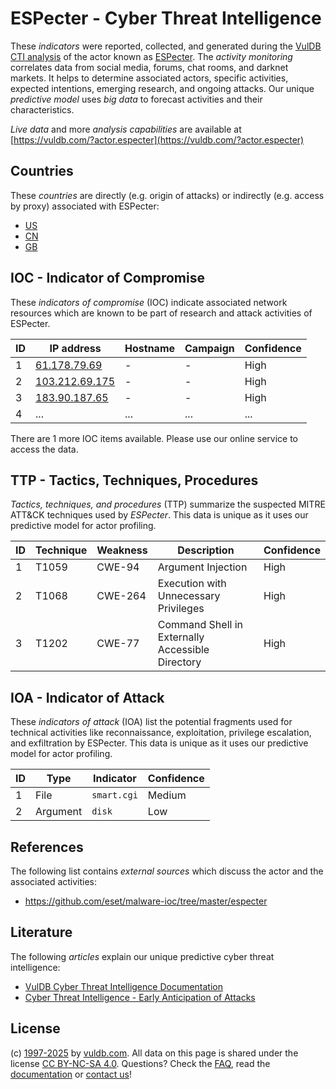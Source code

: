 # ESPecter - Cyber Threat Intelligence

These _indicators_ were reported, collected, and generated during the [VulDB CTI analysis](https://vuldb.com/?kb.cti) of the actor known as [ESPecter](https://vuldb.com/?actor.especter). The _activity monitoring_ correlates data from social media, forums, chat rooms, and darknet markets. It helps to determine associated actors, specific activities, expected intentions, emerging research, and ongoing attacks. Our unique _predictive model_ uses _big data_ to forecast activities and their characteristics.

_Live data_ and more _analysis capabilities_ are available at [https://vuldb.com/?actor.especter](https://vuldb.com/?actor.especter)

## Countries

These _countries_ are directly (e.g. origin of attacks) or indirectly (e.g. access by proxy) associated with ESPecter:

* [US](https://vuldb.com/?country.us)
* [CN](https://vuldb.com/?country.cn)
* [GB](https://vuldb.com/?country.gb)

## IOC - Indicator of Compromise

These _indicators of compromise_ (IOC) indicate associated network resources which are known to be part of research and attack activities of ESPecter.

ID | IP address | Hostname | Campaign | Confidence
-- | ---------- | -------- | -------- | ----------
1 | [61.178.79.69](https://vuldb.com/?ip.61.178.79.69) | - | - | High
2 | [103.212.69.175](https://vuldb.com/?ip.103.212.69.175) | - | - | High
3 | [183.90.187.65](https://vuldb.com/?ip.183.90.187.65) | - | - | High
4 | ... | ... | ... | ...

There are 1 more IOC items available. Please use our online service to access the data.

## TTP - Tactics, Techniques, Procedures

_Tactics, techniques, and procedures_ (TTP) summarize the suspected MITRE ATT&CK techniques used by _ESPecter_. This data is unique as it uses our predictive model for actor profiling.

ID | Technique | Weakness | Description | Confidence
-- | --------- | -------- | ----------- | ----------
1 | T1059 | CWE-94 | Argument Injection | High
2 | T1068 | CWE-264 | Execution with Unnecessary Privileges | High
3 | T1202 | CWE-77 | Command Shell in Externally Accessible Directory | High

## IOA - Indicator of Attack

These _indicators of attack_ (IOA) list the potential fragments used for technical activities like reconnaissance, exploitation, privilege escalation, and exfiltration by ESPecter. This data is unique as it uses our predictive model for actor profiling.

ID | Type | Indicator | Confidence
-- | ---- | --------- | ----------
1 | File | `smart.cgi` | Medium
2 | Argument | `disk` | Low

## References

The following list contains _external sources_ which discuss the actor and the associated activities:

* https://github.com/eset/malware-ioc/tree/master/especter

## Literature

The following _articles_ explain our unique predictive cyber threat intelligence:

* [VulDB Cyber Threat Intelligence Documentation](https://vuldb.com/?kb.cti)
* [Cyber Threat Intelligence - Early Anticipation of Attacks](https://www.scip.ch/en/?labs.20201022)

## License

(c) [1997-2025](https://vuldb.com/?kb.changelog) by [vuldb.com](https://vuldb.com/?kb.about). All data on this page is shared under the license [CC BY-NC-SA 4.0](https://creativecommons.org/licenses/by-nc-sa/4.0/). Questions? Check the [FAQ](https://vuldb.com/?kb.faq), read the [documentation](https://vuldb.com/?kb) or [contact us](https://vuldb.com/?contact)!
